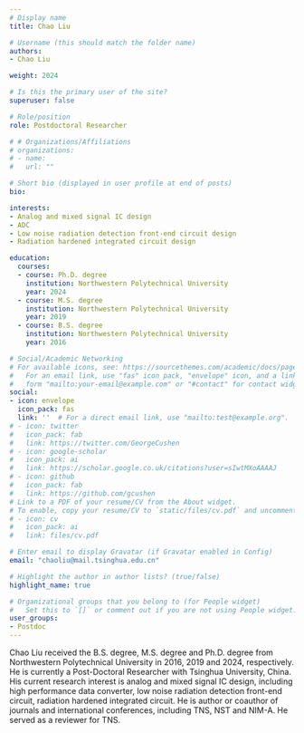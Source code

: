 ```yaml
---
# Display name
title: Chao Liu

# Username (this should match the folder name)
authors:
- Chao Liu

weight: 2024

# Is this the primary user of the site?
superuser: false

# Role/position
role: Postdoctoral Researcher

# # Organizations/Affiliations
# organizations:
# - name: 
#   url: ""

# Short bio (displayed in user profile at end of posts)
bio: 

interests:
- Analog and mixed signal IC design
- ADC
- Low noise radiation detection front-end circuit design
- Radiation hardened integrated circuit design

education:
  courses:
  - course: Ph.D. degree
    institution: Northwestern Polytechnical University
    year: 2024
  - course: M.S. degree
    institution: Northwestern Polytechnical University
    year: 2019   
  - course: B.S. degree
    institution: Northwestern Polytechnical University
    year: 2016

# Social/Academic Networking
# For available icons, see: https://sourcethemes.com/academic/docs/page-builder/#icons
#   For an email link, use "fas" icon pack, "envelope" icon, and a link in the
#   form "mailto:your-email@example.com" or "#contact" for contact widget.
social:
- icon: envelope
  icon_pack: fas
  link: ''  # For a direct email link, use "mailto:test@example.org".
# - icon: twitter
#   icon_pack: fab
#   link: https://twitter.com/GeorgeCushen
# - icon: google-scholar
#   icon_pack: ai
#   link: https://scholar.google.co.uk/citations?user=sIwtMXoAAAAJ
# - icon: github
#   icon_pack: fab
#   link: https://github.com/gcushen
# Link to a PDF of your resume/CV from the About widget.
# To enable, copy your resume/CV to `static/files/cv.pdf` and uncomment the lines below.
# - icon: cv
#   icon_pack: ai
#   link: files/cv.pdf

# Enter email to display Gravatar (if Gravatar enabled in Config)
email: "chaoliu@mail.tsinghua.edu.cn"

# Highlight the author in author lists? (true/false)
highlight_name: true

# Organizational groups that you belong to (for People widget)
#   Set this to `[]` or comment out if you are not using People widget.
user_groups:
- Postdoc
---
```

Chao Liu received the B.S. degree, M.S. degree and Ph.D. degree from Northwestern Polytechnical University in 2016, 2019 and 2024, respectively. He is currently a Post-Doctoral Researcher with Tsinghua University, China. His current research interest is analog and mixed signal IC design, including high performance data converter, low noise radiation detection front-end circuit, radiation hardened integrated circuit. He is author or coauthor of journals and international conferences, including TNS, NST and NIM-A. He served as a reviewer for TNS.
